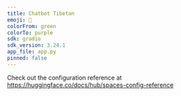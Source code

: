 ```yaml
---
title: Chatbot Tibetan
emoji: 🏃
colorFrom: green
colorTo: purple
sdk: gradio
sdk_version: 3.24.1
app_file: app.py
pinned: false
---
```


Check out the configuration reference at https://huggingface.co/docs/hub/spaces-config-reference
